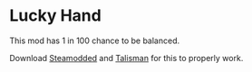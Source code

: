 # Lucky Hand
This mod has 1 in 100 chance to be balanced.

Download [Steamodded](https://github.com/Steamopollys/Steamodded/archive/refs/heads/main.zip) and [Talisman](https://github.com/SpectralPack/Talisman/archive/refs/heads/main.zip) for this to properly work.
